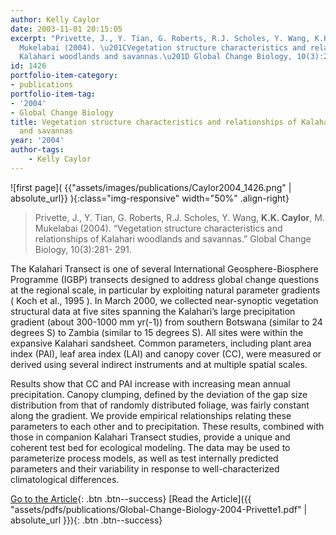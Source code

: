 ```yaml
---
author: Kelly Caylor
date: 2003-11-01 20:15:05
excerpt: "Privette, J., Y. Tian, G. Roberts, R.J. Scholes, Y. Wang, K.K. Caylor, M.
  Mukelabai (2004). \u201CVegetation structure characteristics and relationships of
  Kalahari woodlands and savannas.\u201D Global Change Biology, 10(3):281- 291."
id: 1426
portfolio-item-category:
- publications
portfolio-item-tag:
- '2004'
- Global Change Biology
title: Vegetation structure characteristics and relationships of Kalahari woodlands
  and savannas
year: '2004'
author-tags:
    - Kelly Caylor
---
```


![first page]( {{"assets/images/publications/Caylor2004_1426.png" | absolute_url}} ){:class="img-responsive" width="50%" .align-right}

> Privette, J., Y. Tian, G. Roberts, R.J. Scholes, Y. Wang, **K.K. Caylor**, M. Mukelabai (2004). “Vegetation structure characteristics and relationships of Kalahari woodlands and savannas.” Global Change Biology, 10(3):281- 291.


The Kalahari Transect is one of several International Geosphere-Biosphere Programme (IGBP) transects designed to address global change questions at the regional scale, in particular by exploiting natural parameter gradients ( Koch et al., 1995 ). In March 2000, we collected near-synoptic vegetation structural data at five sites spanning the Kalahari’s large precipitation gradient (about 300-1000 mm yr(-1)) from southern Botswana (similar to 24 degrees S) to Zambia (similar to 15 degrees S). All sites were within the expansive Kalahari sandsheet. Common parameters, including plant area index (PAI), leaf area index (LAI) and canopy cover (CC), were measured or derived using several indirect instruments and at multiple spatial scales. 

Results show that CC and PAI increase with increasing mean annual precipitation. Canopy clumping, defined by the deviation of the gap size distribution from that of randomly distributed foliage, was fairly constant along the gradient. We provide empirical relationships relating these parameters to each other and to precipitation. These results, combined with those in companion Kalahari Transect studies, provide a unique and coherent test bed for ecological modeling. The data may be used to parameterize process models, as well as test internally predicted parameters and their variability in response to well-characterized climatological differences.


[Go to the Article](http://dx.doi.org/10.1111/j.1529-8817.2003.00740.x){: .btn .btn--success} [Read the Article]({{ "assets/pdfs/publications/Global-Change-Biology-2004-Privette1.pdf" | absolute_url }}){: .btn .btn--success}